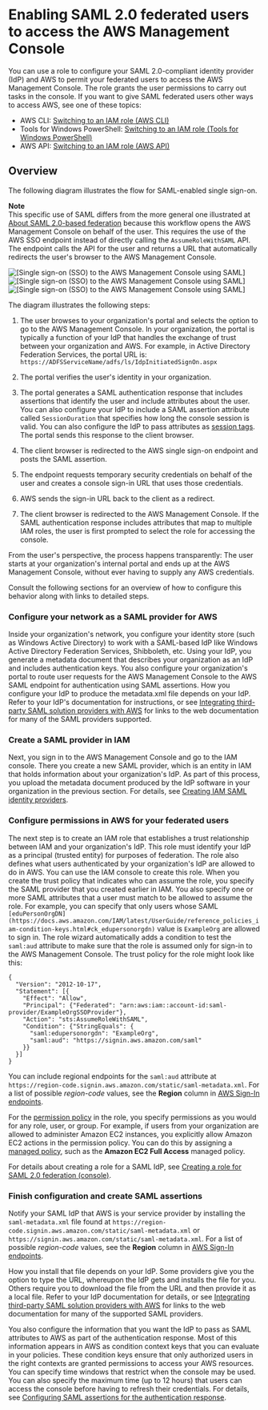 # Enabling SAML 2\.0 federated users to access the AWS Management Console<a name="id_roles_providers_enable-console-saml"></a>

You can use a role to configure your SAML 2\.0\-compliant identity provider \(IdP\) and AWS to permit your federated users to access the AWS Management Console\. The role grants the user permissions to carry out tasks in the console\. If you want to give SAML federated users other ways to access AWS, see one of these topics:
+ AWS CLI: [Switching to an IAM role \(AWS CLI\)](id_roles_use_switch-role-cli.md)
+ Tools for Windows PowerShell: [Switching to an IAM role \(Tools for Windows PowerShell\)](id_roles_use_switch-role-twp.md)
+ AWS API: [Switching to an IAM role \(AWS API\)](id_roles_use_switch-role-api.md)

## Overview<a name="enable-console-saml-overview"></a>

The following diagram illustrates the flow for SAML\-enabled single sign\-on\. 

**Note**  
This specific use of SAML differs from the more general one illustrated at [About SAML 2\.0\-based federation](id_roles_providers_saml.md) because this workflow opens the AWS Management Console on behalf of the user\. This requires the use of the AWS SSO endpoint instead of directly calling the `AssumeRoleWithSAML` API\. The endpoint calls the API for the user and returns a URL that automatically redirects the user's browser to the AWS Management Console\.

![\[Single sign-on (SSO) to the AWS Management Console using SAML\]](http://docs.aws.amazon.com/IAM/latest/UserGuide/)![\[Single sign-on (SSO) to the AWS Management Console using SAML\]](http://docs.aws.amazon.com/IAM/latest/UserGuide/)![\[Single sign-on (SSO) to the AWS Management Console using SAML\]](http://docs.aws.amazon.com/IAM/latest/UserGuide/)

The diagram illustrates the following steps:

1. The user browses to your organization's portal and selects the option to go to the AWS Management Console\. In your organization, the portal is typically a function of your IdP that handles the exchange of trust between your organization and AWS\. For example, in Active Directory Federation Services, the portal URL is: `https://ADFSServiceName/adfs/ls/IdpInitiatedSignOn.aspx` 

1. The portal verifies the user's identity in your organization\.

1. The portal generates a SAML authentication response that includes assertions that identify the user and include attributes about the user\. You can also configure your IdP to include a SAML assertion attribute called `SessionDuration` that specifies how long the console session is valid\. You can also configure the IdP to pass attributes as [session tags](id_session-tags.md)\. The portal sends this response to the client browser\.

1. The client browser is redirected to the AWS single sign\-on endpoint and posts the SAML assertion\. 

1. The endpoint requests temporary security credentials on behalf of the user and creates a console sign\-in URL that uses those credentials\. 

1. AWS sends the sign\-in URL back to the client as a redirect\.

1. The client browser is redirected to the AWS Management Console\. If the SAML authentication response includes attributes that map to multiple IAM roles, the user is first prompted to select the role for accessing the console\. 

From the user's perspective, the process happens transparently: The user starts at your organization's internal portal and ends up at the AWS Management Console, without ever having to supply any AWS credentials\.

Consult the following sections for an overview of how to configure this behavior along with links to detailed steps\.

### Configure your network as a SAML provider for AWS<a name="fedconsole-config-network-as-saml"></a>

Inside your organization's network, you configure your identity store \(such as Windows Active Directory\) to work with a SAML\-based IdP like Windows Active Directory Federation Services, Shibboleth, etc\. Using your IdP, you generate a metadata document that describes your organization as an IdP and includes authentication keys\. You also configure your organization's portal to route user requests for the AWS Management Console to the AWS SAML endpoint for authentication using SAML assertions\. How you configure your IdP to produce the metadata\.xml file depends on your IdP\. Refer to your IdP's documentation for instructions, or see [Integrating third\-party SAML solution providers with AWS](id_roles_providers_saml_3rd-party.md) for links to the web documentation for many of the SAML providers supported\.

### Create a SAML provider in IAM<a name="fedconsole-create-saml-provider"></a>

Next, you sign in to the AWS Management Console and go to the IAM console\. There you create a new SAML provider, which is an entity in IAM that holds information about your organization's IdP\. As part of this process, you upload the metadata document produced by the IdP software in your organization in the previous section\. For details, see [Creating IAM SAML identity providers](id_roles_providers_create_saml.md)\. 

### Configure permissions in AWS for your federated users<a name="fedconsole-grantperms"></a>

The next step is to create an IAM role that establishes a trust relationship between IAM and your organization's IdP\. This role must identify your IdP as a principal \(trusted entity\) for purposes of federation\. The role also defines what users authenticated by your organization's IdP are allowed to do in AWS\. You can use the IAM console to create this role\. When you create the trust policy that indicates who can assume the role, you specify the SAML provider that you created earlier in IAM\. You also specify one or more SAML attributes that a user must match to be allowed to assume the role\. For example, you can specify that only users whose SAML `[eduPersonOrgDN](https://docs.aws.amazon.com/IAM/latest/UserGuide/reference_policies_iam-condition-keys.html#ck_edupersonorgdn)` value is `ExampleOrg` are allowed to sign in\. The role wizard automatically adds a condition to test the `saml:aud` attribute to make sure that the role is assumed only for sign\-in to the AWS Management Console\. The trust policy for the role might look like this: 

```
{
  "Version": "2012-10-17",
  "Statement": [{
    "Effect": "Allow",
    "Principal": {"Federated": "arn:aws:iam::account-id:saml-provider/ExampleOrgSSOProvider"},
    "Action": "sts:AssumeRoleWithSAML",
    "Condition": {"StringEquals": {
      "saml:edupersonorgdn": "ExampleOrg",
      "saml:aud": "https://signin.aws.amazon.com/saml"
    }}
  }]
}
```

You can include regional endpoints for the `saml:aud` attribute at `https://region-code.signin.aws.amazon.com/static/saml-metadata.xml`\. For a list of possible *region\-code* values, see the **Region** column in [AWS Sign\-In endpoints](https://docs.aws.amazon.com/general/latest/gr/signin-service.html)\.

For the [permission policy](access_policies.md) in the role, you specify permissions as you would for any role, user, or group\. For example, if users from your organization are allowed to administer Amazon EC2 instances, you explicitly allow Amazon EC2 actions in the permission policy\. You can do this by assigning a [managed policy](access_policies_manage-attach-detach.md), such as the **Amazon EC2 Full Access** managed policy\. 

For details about creating a role for a SAML IdP, see [Creating a role for SAML 2\.0 federation \(console\)](id_roles_create_for-idp_saml.md)\. 

### Finish configuration and create SAML assertions<a name="fedconsole-configassertions"></a>

Notify your SAML IdP that AWS is your service provider by installing the `saml-metadata.xml` file found at `https://region-code.signin.aws.amazon.com/static/saml-metadata.xml` or `https://signin.aws.amazon.com/static/saml-metadata.xml`\. For a list of possible *region\-code* values, see the **Region** column in [AWS Sign\-In endpoints](https://docs.aws.amazon.com/general/latest/gr/signin-service.html)\. 

How you install that file depends on your IdP\. Some providers give you the option to type the URL, whereupon the IdP gets and installs the file for you\. Others require you to download the file from the URL and then provide it as a local file\. Refer to your IdP documentation for details, or see [Integrating third\-party SAML solution providers with AWS](id_roles_providers_saml_3rd-party.md) for links to the web documentation for many of the supported SAML providers\.

You also configure the information that you want the IdP to pass as SAML attributes to AWS as part of the authentication response\. Most of this information appears in AWS as condition context keys that you can evaluate in your policies\. These condition keys ensure that only authorized users in the right contexts are granted permissions to access your AWS resources\. You can specify time windows that restrict when the console may be used\. You can also specify the maximum time \(up to 12 hours\) that users can access the console before having to refresh their credentials\. For details, see [Configuring SAML assertions for the authentication response](id_roles_providers_create_saml_assertions.md)\.